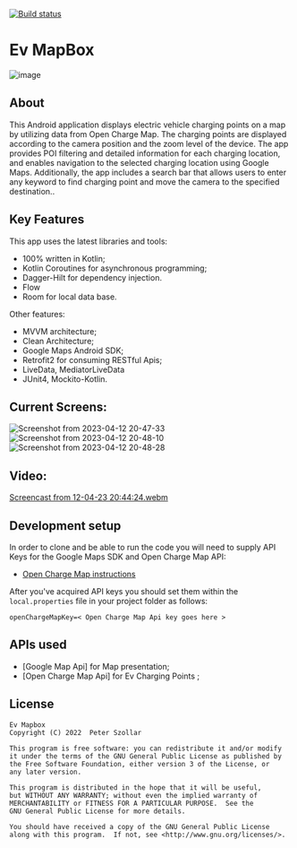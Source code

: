 [![Build status](https://build.appcenter.ms/v0.1/apps/d791979b-c1a4-4049-994c-fc77f2a0637c/branches/master/badge)](https://appcenter.ms)

# Ev MapBox 
![image](https://user-images.githubusercontent.com/74240451/232126945-8e388a33-2fee-4e1a-97f7-fcc3de9d22e2.png)

## About
This Android application displays electric vehicle charging points on a map by utilizing data from Open Charge Map. The charging points are displayed according to the camera position and the zoom level of the device. The app provides POI filtering and detailed information for each charging location, and enables navigation to the selected charging location using Google Maps. Additionally, the app includes a search bar that allows users to enter any keyword to find charging point and move the camera to the specified destination..

## Key Features
This app uses the latest libraries and tools:
- 100% written in Kotlin;
- Kotlin Coroutines for asynchronous programming;
- Dagger-Hilt for dependency injection.
- Flow
- Room for local data base.

Other features:
- MVVM architecture;
- Clean Architecture;
- Google Maps Android SDK;
- Retrofit2 for consuming RESTful Apis;
- LiveData, MediatorLiveData
- JUnit4, Mockito-Kotlin.

## Current Screens:
![Screenshot from 2023-04-12 20-47-33](https://user-images.githubusercontent.com/74240451/232127635-a2997202-0df1-4a41-869c-d45b900c016d.png)
![Screenshot from 2023-04-12 20-48-10](https://user-images.githubusercontent.com/74240451/232127648-7f43d3e5-0594-429c-8af8-23c779c86bdb.png)
![Screenshot from 2023-04-12 20-48-28](https://user-images.githubusercontent.com/74240451/232127655-05c40e3a-10a1-41dd-bdbf-216cf77dccbb.png)
## Video:
[Screencast from 12-04-23 20:44:24.webm](https://user-images.githubusercontent.com/74240451/231569784-f28be571-41ce-4b08-ae26-cffa62463d44.webm)

## Development setup
In order to clone and be able to run the code you will need to supply API Keys for the Google Maps SDK and Open Charge Map API:
- [Open Charge Map instructions](https://openchargemap.org/site/develop/api)

After you've acquired API keys you should set them within the `local.properties` file in your project folder as follows:
```
openChargeMapKey=< Open Charge Map Api key goes here >
```

## APIs used
- [Google Map Api] for Map presentation;
- [Open Charge Map Api] for Ev Charging Points ;

## License
```
Ev Mapbox
Copyright (C) 2022  Peter Szollar

This program is free software: you can redistribute it and/or modify
it under the terms of the GNU General Public License as published by
the Free Software Foundation, either version 3 of the License, or 
any later version.

This program is distributed in the hope that it will be useful,
but WITHOUT ANY WARRANTY; without even the implied warranty of
MERCHANTABILITY or FITNESS FOR A PARTICULAR PURPOSE.  See the
GNU General Public License for more details.

You should have received a copy of the GNU General Public License
along with this program.  If not, see <http://www.gnu.org/licenses/>.
```

